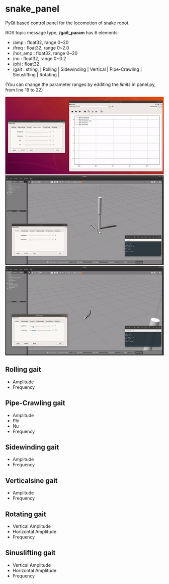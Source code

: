 # snake_panel
PyQt based control panel for the locomotion of snake robot.

ROS topic message type, __/gait_param__ has 6 elements:
- /amp : float32, range 0~20
- /freq : float32, range 0~2.0
- /hor_amp : float32, range 0~20
- /nu : float32, range 0~0.2
- /phi : float32
- /gait : string, | Rolling | Sidewinding | Vertical | Pipe-Crawling | Sinuslifting | Rotating | 

(You can change the parameter ranges by edditing the _limits_ in panel.py, from line 19 to 22)
<center><img src="https://github.com/SeunghyunLim/snake_panel/blob/main/gif/panel_topic.gif" alt="drawing" width="720"/></center>
<center><img src="https://github.com/SeunghyunLim/snake_panel/blob/main/gif/panel_control.gif" alt="drawing" width="720"/></center>
<center><img src="https://github.com/SeunghyunLim/snake_panel/blob/main/gif/panel_rolling.gif" alt="drawing" width="720"/></center>


## Rolling gait
- Amplitude
- Frequency

## Pipe-Crawling gait
- Amplitude
- Phi
- Nu
- Frequency

## Sidewinding gait
- Amplitude
- Frequency

## Verticalsine gait
- Amplitude
- Frequency

## Rotating gait
- Vertical Amplitude
- Horizontal Amplitude
- Frequency

## Sinuslifting gait
- Vertical Amplitude
- Horizontal Amplitude
- Frequency
